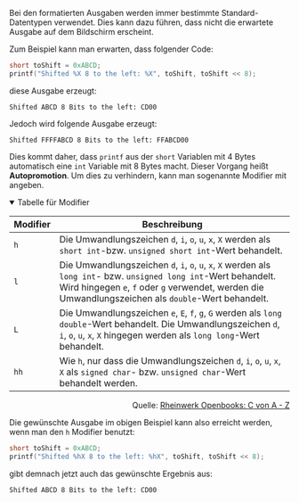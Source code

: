 Bei den formatierten Ausgaben werden immer bestimmte Standard-Datentypen verwendet. Dies kann dazu führen, dass nicht die erwartete Ausgabe auf dem Bildschirm erscheint.

Zum Beispiel kann man erwarten, dass folgender Code:

```c
short toShift = 0xABCD;
printf("Shifted %X 8 to the left: %X", toShift, toShift << 8);
```

diese Ausgabe erzeugt:

```shell
Shifted ABCD 8 Bits to the left: CD00
```

Jedoch wird folgende Ausgabe erzeugt:

```shell
Shifted FFFFABCD 8 Bits to the left: FFABCD00
```

Dies kommt daher, dass `printf` aus der `short` Variablen mit 4 Bytes automatisch eine `int` Variable mit 8 Bytes macht. Dieser Vorgang heißt **Autopromotion**. Um dies zu verhindern, kann man sogenannte Modifier mit angeben.

<details open>
<summary>Tabelle für Modifier</summary>

| Modifier | Beschreibung |
| - | - |
| `h` | Die Umwandlungszeichen `d`, `i`, `o`, `u`, `x`, `X` werden als `short int`-bzw. `unsigned short int`-Wert behandelt. |
| `l` | Die Umwandlungszeichen `d`, `i`, `o`, `u`, `x`, `X` werden als `long int`- bzw. `unsigned long int`-Wert behandelt. Wird hingegen `e`, `f` oder `g` verwendet, werden die Umwandlungszeichen als `double`-Wert behandelt. |
| `L` | Die Umwandlungszeichen `e`, `E`, `f`, `g`, `G` werden als `long double`-Wert behandelt. Die Umwandlungszeichen `d`, `i`, `o`, `u`, `x`, `X` hingegen werden als `long long`-Wert behandelt. |
| `hh` | Wie `h`, nur dass die Umwandlungszeichen `d`, `i`, `o`, `u`, `x`, `X` als `signed char`- bzw. `unsigned char`-Wert behandelt werden. |

<div style="text-align: right">Quelle: <a href="http://openbook.rheinwerk-verlag.de/c_von_a_bis_z/005_c_basisdatentypen_020.htm">Rheinwerk Openbooks: C von A - Z</a></div>

</details>

Die gewünschte Ausgabe im obigen Beispiel kann also erreicht werden, wenn man den `h` Modifier benutzt:

```c
short toShift = 0xABCD;
printf("Shifted %hX 8 to the left: %hX", toShift, toShift << 8);
```

gibt demnach jetzt auch das gewünschte Ergebnis aus:

```shell
Shifted ABCD 8 Bits to the left: CD00
```